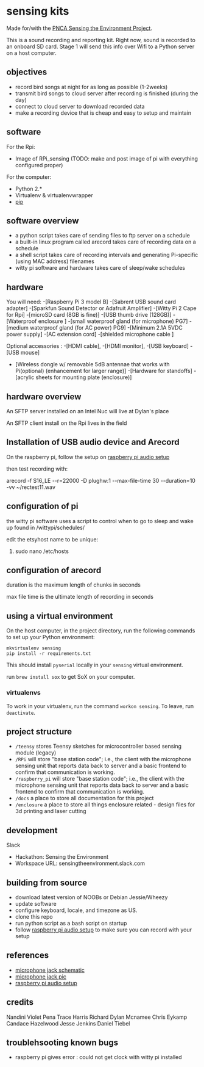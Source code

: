 # sensing kits

Made for/with the [PNCA Sensing the Environment Project](http://pnca.edu/makethinkcode/news/c/sensing_the_environment).

This is a sound recording and reporting kit. Right now, sound is recorded to an onboard SD card. 
Stage 1 will send this info over Wifi to a Python server on a host computer.

## objectives
- record bird songs at night for as long as possible (1-2weeks)
- transmit bird songs to cloud server after recording is finished (during the day)
- connect to cloud server to download recorded data
- make a recording device that is cheap and easy to setup and maintain

## software

For the Rpi:
- Image of RPi_sensing (TODO: make and post image of pi with everything configured proper) 

For the computer:
- Python 2.*
- Virtualenv & virtualenvwrapper
- [pip](https://pip.pypa.io/en/stable/)

## software overview

- a python script takes care of sending files to ftp server on a schedule
- a built-in linux program called arecord takes care of recording data on a schedule
- a shell script takes care of recording intervals and generating Pi-specific (using MAC address) filenames
- witty pi software and hardware takes care of sleep/wake schedules

## hardware

You will need:
-[Raspberry Pi 3 model B]
-[Sabrent USB sound card adapter]
-[Sparkfun Sound Detector or Adafruit Amplifier]
-[Witty Pi 2 Cape for Rpi]
-[microSD card (8GB is fine)]
-[USB thumb drive (128GB)]
-[Waterproof enclosure ]
-[small waterproof gland (for microphone) PG7]
-[medium waterproof gland (for AC power) PG9]
-[Minimum 2.1A 5VDC power supply]
-[AC extension cord]
-[shielded microphone cable ]

Optional accessories :
-[HDMI cable],
-[HDMI monitor],
-[USB keyboard]
-[USB mouse]
- [Wireless dongle w/ removable 5dB antennae that works with Pi(optional) (enhancement for larger range)]
-[Hardware for standoffs]
-[acrylic sheets for mounting plate (enclosure)]

## hardware overview

An SFTP server installed on an Intel Nuc  will live at Dylan's place  

An SFTP client install on the Rpi lives in the field

## Installation of USB audio device and Arecord

On the raspberry pi, follow the setup on [raspberry pi audio setup](http://www.g7smy.co.uk/2013/08/recording-sound-on-the-raspberry-pi/) 

then test recording with:

arecord -f S16_LE --r=22000 -D plughw:1 --max-file-time 30 --duration=10 -vv ~/rectest11.wav
 
## configuration of pi

the witty pi software uses a script to control when to go to sleep and wake up found in 
/wittypi/schedules/

edit the etsyhost name to be unique:

1. sudo nano /etc/hosts


## configuration of arecord

duration is the maximum length of chunks in seconds

max file time is the ultimate length of recording in seconds

## using a virtual environment

On the host computer, in the project directory, run the following commands to set up your Python environment:

```
mkvirtualenv sensing
pip install -r requirements.txt
```

This should install `pyserial` locally in your `sensing` virtual environment.

run `brew install sox` to get SoX on your computer.


### virtualenvs

To work in your virtualenv, run the command `workon sensing`. To leave, run `deactivate`.

## project structure

- `/teensy` stores Teensy sketches for microcontroller based sensing module (legacy)
- `/RPi` will store "base station code"; i.e., the client with the microphone sensing unit that reports data back to server and a basic frontend to confirm that communication is working.
- `/raspberry_pi` will store "base station code"; i.e., the client with the microphone sensing unit that reports data back to server and a basic frontend to confirm that communication is working.
- `/docs` a place to store all documentation for this project 
- `/enclosure` a place to store all things enclosure related - design files for 3d printing and laser cutting 

## development
Slack
- Hackathon: Sensing the Environment
- Workspace URL: sensingtheenvironment.slack.com 

## building from source
- download latest version of NOOBs or Debian Jessie/Wheezy 
- update software 
- configure keyboard, locale, and timezone as US.
- clone this repo 
- run python script as a bash script on startup
- follow [raspberry pi audio setup](http://www.g7smy.co.uk/2013/08/recording-sound-on-the-raspberry-pi/) to make sure you can record with your setup



## references
- [microphone jack schematic](https://electronics.stackexchange.com/questions/307430/confusion-about-trrs-jack-and-mic-input)
- [microphone jack pic](https://cdn.instructables.com/ORIG/FHZ/YTV8/GAPUWXXX/FHZYTV8GAPUWXXX.jpg)
- [raspberry pi audio setup](http://www.g7smy.co.uk/2013/08/recording-sound-on-the-raspberry-pi/)

## credits
Nandini
Violet Pena
Trace Harris
Richard
Dylan Mcnamee
Chris Eykamp
Candace Hazelwood
Jesse Jenkins
Daniel Tiebel

## troublehsooting known bugs

- raspberry pi gives error : could not get clock with witty pi installed